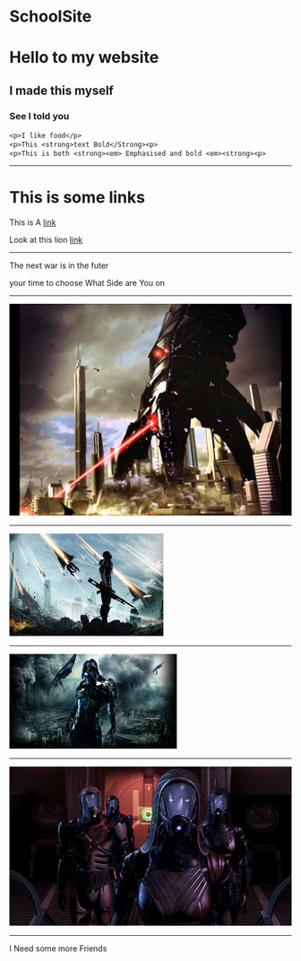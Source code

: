 # SchoolSite
<!DOCTYPE html>
<html lang="en" dir="ltr">
  <head>
    <title>Stone's First Page</title>
    <meta charset="utf-8">

  </head>

  <body>
    <h1>Hello to my website</h1>
    <h2>I made this myself</h2>
    <h3>See I told you</h3>

    <p>I like food</p>
    <p>This <strong>text Bold</Strong><p>
    <p>This is both <strong><em> Emphasised and bold <em><strong><p>

<hr />

<body>

<h1>This is some links</h1>
</body>

<p> This is A <a href="https://www.coolmathgames.com">link</a><p>
<p> Look at this lion <a href="https://www.google.com/search?q=cool+lion+pictures&source=lnms&tbm=isch&sa=X&ved=0ahUKEwj0ktGLtM3gAhWC7IMKHcODCJsQ_AUIDigB&biw=1617&bih=1246">link</a><p>

</body>

<hr />
<p> The next war is in the futer </p>

</body>

<p> your time to choose What Side are You on </p>


<hr />

</body>

<img src="12345678900.jpeg">

<hr />

<img src="mass.jpeg">

<hr />

<img src="geth.jpeg">

<hr />

<img src="Fleet.jpg">

<hr />

</body>

<p> I Need some more Friends</p>

<!--commets-->



</html>
